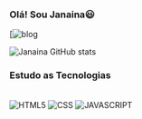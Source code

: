 ### Olá! Sou Janaina😃

[![blog](https://www.linkedin.com/in/janaina-d-batista-9ab548288/)

![Janaina GitHub stats](https://github-readme-stats.vercel.app/api?username=janainabatista&show_icons=true&theme=dracula)

### Estudo as Tecnologias
<div style=Display:inline_block><br/>
<img alt="HTML5" src="https://img.shields.io/badge/HTML-239120?style=for-the-badge&logo=html5&logoColor=white">
<img alt="CSS" src="https://img.shields.io/badge/CSS-239120?&style=for-the-badge&logo=css3&logoColor=white">
<img alt="JAVASCRIPT" src="https://img.shields.io/badge/JavaScript-F7DF1E?style=for-the-badge&logo=javascript&logoColor=black">

</div>

